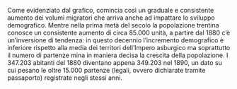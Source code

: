 Come evidenziato dal grafico, comincia così un graduale e consistente aumento dei volumi migratori che arriva anche ad impattare lo sviluppo demografico. Mentre nella prima metà del secolo la popolazione trentina conosce un consistente aumento di circa 85.000 unità, a partire dal 1880 c’è un’inversione di tendenza: in questo decennio l’incremento demografico è inferiore rispetto alla media dei territori dell’Impero asburgico ma soprattutto il numero di partenze mina in maniera decisa la crescita della popolazione. I 347.203 abitanti del 1880 diventano appena 349.203 nel 1890, un dato su cui pesano le oltre 15.000 partenze (legali, ovvero dichiarate tramite passaporto) registrate negli stessi anni. 
